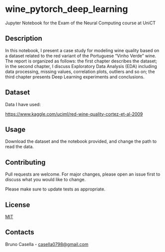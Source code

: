 # wine_pytorch_deep_learning

Jupyter Notebook for the Exam of the Neural Computing course at UniCT

## Description

In this notebook, I present a case study for modeling wine quality based on a dataset related to the red variant of the Portuguese “Vinho Verde” wine.
The report is organized as follows: the first chapter describes the dataset; 
in the second chapter, I discuss Exploratory Data Analysis (EDA) including data processing, missing values, correlation plots, outliers and so on; 
the third chapter presents Deep Learning experiments and conclusions.


## Dataset
Data I have used:

https://www.kaggle.com/uciml/red-wine-quality-cortez-et-al-2009


## Usage

Download the dataset and the notebook provided, and change the path to read the data.

## Contributing
Pull requests are welcome. For major changes, please open an issue first to discuss what you would like to change.

Please make sure to update tests as appropriate.

## License
[MIT](https://choosealicense.com/licenses/mit/)

## Contacts
Bruno Casella - casella0798@gmail.com
